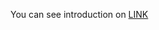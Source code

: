 You can see introduction on [LINK](https://github.com/BJ-Lim/bouncycastle/blob/Leader_1/Introduction%20of%20bouncycastle%20and%20JAVA%20provider%20framework.md)
